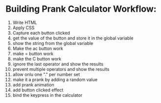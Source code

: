 # Building Prank Calculator Workflow:

1. Write HTML
2. Apply CSS
3. Capture each button clicked
4. get the value of the button and store it in the global variable
5. show the string from the global variable
6. Make the ac button work
7. make = button work
8. make the C button work
9. ignore the last operator and show the results
10. prevent multiple operators and show the results
11. allow onlu one "." per number set
12. make it a prank by adding a random value
13. add prank animation
14. add button clicked effect
15. bind the keypress in the calculator
